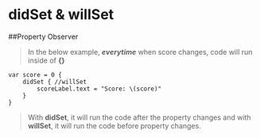 # didSet & willSet

##Property Observer

> In the below example, ***everytime*** when score changes, code will run inside of **{}**

    var score = 0 {
        didSet { //willSet
            scoreLabel.text = "Score: \(score)"
        }
    }
    
    
> With **didSet**, it will run the code after the property changes and with **willSet**, it will run the code before property changes.
